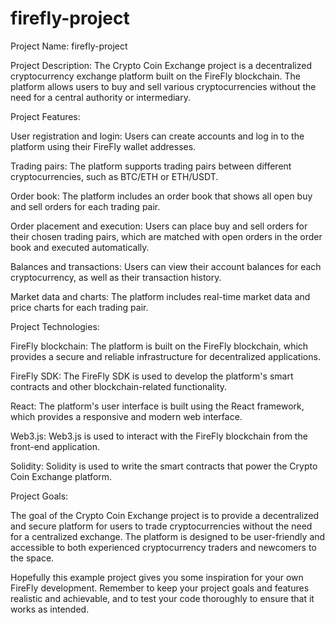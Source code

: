 # firefly-project
Project Name: firefly-project

Project Description: The Crypto Coin Exchange project is a decentralized cryptocurrency exchange platform built on the FireFly blockchain. The platform allows users to buy and sell various cryptocurrencies without the need for a central authority or intermediary.

Project Features:

User registration and login: Users can create accounts and log in to the platform using their FireFly wallet addresses.

Trading pairs: The platform supports trading pairs between different cryptocurrencies, such as BTC/ETH or ETH/USDT.

Order book: The platform includes an order book that shows all open buy and sell orders for each trading pair.

Order placement and execution: Users can place buy and sell orders for their chosen trading pairs, which are matched with open orders in the order book and executed automatically.

Balances and transactions: Users can view their account balances for each cryptocurrency, as well as their transaction history.

Market data and charts: The platform includes real-time market data and price charts for each trading pair.

Project Technologies:

FireFly blockchain: The platform is built on the FireFly blockchain, which provides a secure and reliable infrastructure for decentralized applications.

FireFly SDK: The FireFly SDK is used to develop the platform's smart contracts and other blockchain-related functionality.

React: The platform's user interface is built using the React framework, which provides a responsive and modern web interface.

Web3.js: Web3.js is used to interact with the FireFly blockchain from the front-end application.

Solidity: Solidity is used to write the smart contracts that power the Crypto Coin Exchange platform.

Project Goals:

The goal of the Crypto Coin Exchange project is to provide a decentralized and secure platform for users to trade cryptocurrencies without the need for a centralized exchange. The platform is designed to be user-friendly and accessible to both experienced cryptocurrency traders and newcomers to the space.

Hopefully this example project gives you some inspiration for your own FireFly development. Remember to keep your project goals and features realistic and achievable, and to test your code thoroughly to ensure that it works as intended.
